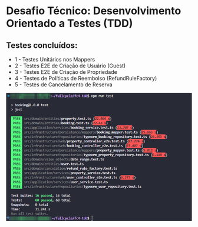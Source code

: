 # Desafio Técnico: Desenvolvimento Orientado a Testes (TDD)

## Testes concluídos:

- 1 - Testes Unitários nos Mappers
- 2 - Testes E2E de Criação de Usuário (Guest)
- 3 - Testes E2E de Criação de Propriedade
- 4 - Testes de Políticas de Reembolso (RefundRuleFactory)
- 5 - Testes de Cancelamento de Reserva

<p aling="center">
<img src="screenshot.png">
</p>
